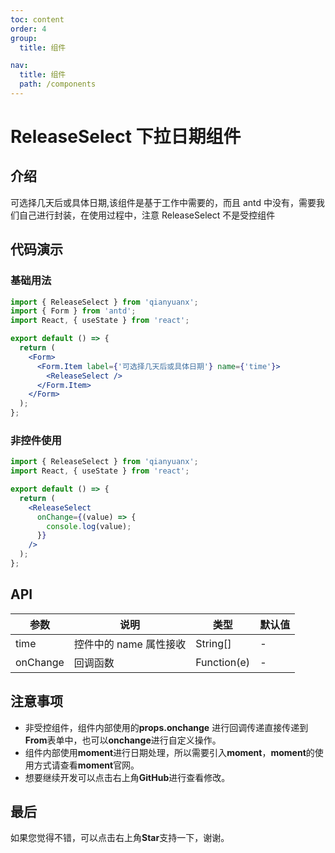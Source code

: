 ```yaml
---
toc: content
order: 4
group:
  title: 组件

nav:
  title: 组件
  path: /components
---
```


# ReleaseSelect 下拉日期组件

## 介绍

可选择几天后或具体日期,该组件是基于工作中需要的，而且 antd 中没有，需要我们自己进行封装，在使用过程中，注意 ReleaseSelect 不是受控组件

## 代码演示

### 基础用法

```jsx
import { ReleaseSelect } from 'qianyuanx';
import { Form } from 'antd';
import React, { useState } from 'react';

export default () => {
  return (
    <Form>
      <Form.Item label={'可选择几天后或具体日期'} name={'time'}>
        <ReleaseSelect />
      </Form.Item>
    </Form>
  );
};
```

### 非控件使用

```jsx
import { ReleaseSelect } from 'qianyuanx';
import React, { useState } from 'react';

export default () => {
  return (
    <ReleaseSelect
      onChange={(value) => {
        console.log(value);
      }}
    />
  );
};
```

## API

| 参数     | 说明                   | 类型        | 默认值 |
| -------- | ---------------------- | ----------- | ------ |
| time     | 控件中的 name 属性接收 | String[]    | -      |
| onChange | 回调函数               | Function(e) | -      |

## 注意事项

- 非受控组件，组件内部使用的**props.onchange** 进行回调传递直接传递到**From**表单中，也可以**onchange**进行自定义操作。
- 组件内部使用**moment**进行日期处理，所以需要引入**moment**，**moment**的使用方式请查看**moment**官网。
- 想要继续开发可以点击右上角**GitHub**进行查看修改。

## 最后

如果您觉得不错，可以点击右上角**Star**支持一下，谢谢。
